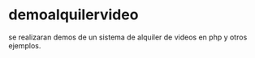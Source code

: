 demoalquilervideo
=================

se realizaran demos de un sistema de alquiler de videos en php y otros ejemplos.

